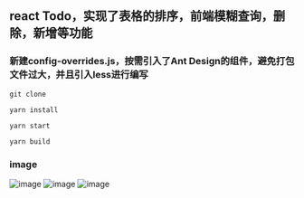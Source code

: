 ## react Todo，实现了表格的排序，前端模糊查询，删除，新增等功能

### 新建config-overrides.js，按需引入了Ant Design的组件，避免打包文件过大，并且引入less进行编写

```
git clone

yarn install

yarn start

yarn build
```
### image
![image](https://github.com/Xxcool/react-todoTable/blob/master/public/images/1.png)
![image](https://github.com/Xxcool/react-todoTable/blob/master/public/images/2.png)
![image](https://github.com/Xxcool/react-todoTable/blob/master/public/images/3.png)
